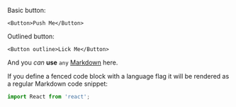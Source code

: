 Basic button:

    <Button>Push Me</Button>


Outlined button:

    <Button outline>Lick Me</Button>


And you *can* **use** `any` [Markdown](http://daringfireball.net/projects/markdown/) here.

If you define a fenced code block with a language flag it will be rendered as a regular Markdown code snippet:

```javascript
import React from 'react';
```
